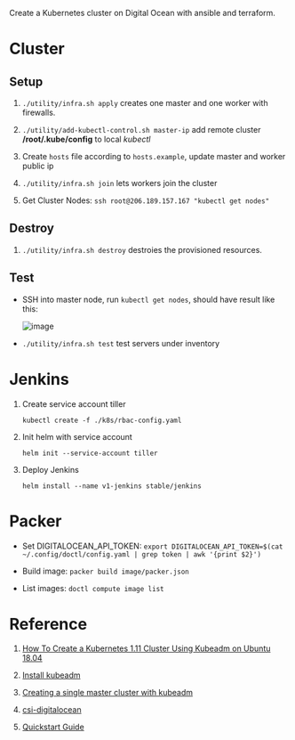 Create a Kubernetes cluster on Digital Ocean with ansible and terraform.

# Cluster

## Setup

1. `./utility/infra.sh apply` creates one master and one worker with firewalls.

2. `./utility/add-kubectl-control.sh master-ip` add remote cluster **/root/.kube/config** to local *kubectl*

3. Create `hosts` file according to `hosts.example`, update master and worker public ip

4. `./utility/infra.sh join` lets workers join the cluster

5. Get Cluster Nodes: `ssh root@206.189.157.167 "kubectl get nodes"`

## Destroy

1. `./utility/infra.sh destroy` destroies the provisioned resources.


## Test

- SSH into master node, run `kubectl get nodes`, should have result like this:

    ![image](https://user-images.githubusercontent.com/4877346/45913656-2700af80-be69-11e8-854a-8882bff1de92.png)

- `./utility/infra.sh test` test servers under inventory

# Jenkins

1. Create service account tiller

    `kubectl create -f ./k8s/rbac-config.yaml`

2. Init helm with service account

    `helm init --service-account tiller`

3. Deploy Jenkins

    `helm install --name v1-jenkins stable/jenkins`

# Packer

- Set DIGITALOCEAN_API_TOKEN: `export DIGITALOCEAN_API_TOKEN=$(cat ~/.config/doctl/config.yaml | grep token | awk '{print $2}')`

- Build image: `packer build image/packer.json`

- List images: `doctl compute image list`



# Reference

1. [How To Create a Kubernetes 1.11 Cluster Using Kubeadm on Ubuntu 18.04](https://www.digitalocean.com/community/tutorials/how-to-create-a-kubernetes-1-11-cluster-using-kubeadm-on-ubuntu-18-04)

2. [Install kubeadm](https://kubernetes.io/docs/setup/independent/install-kubeadm/)

3. [Creating a single master cluster with kubeadm](https://kubernetes.io/docs/setup/independent/create-cluster-kubeadm/)

4. [csi-digitalocean](https://github.com/digitalocean/csi-digitalocean)

5. [Quickstart Guide](https://docs.helm.sh/using_helm/#quickstart)
